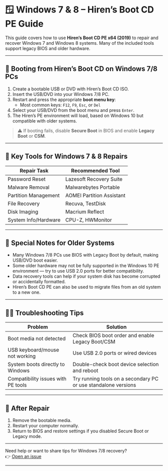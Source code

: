 # 🪟 Windows 7 & 8 – Hiren’s Boot CD PE Guide

This guide covers how to use **Hiren’s Boot CD PE x64 (2019)** to repair and recover Windows 7 and Windows 8 systems. Many of the included tools support legacy BIOS and older hardware.

---

## 🔁 Booting from Hiren’s Boot CD on Windows 7/8 PCs

1. Create a bootable USB or DVD with Hiren’s Boot CD ISO.
2. Insert the USB/DVD into your Windows 7/8 PC.
3. Restart and press the appropriate **boot menu key**:
   - Most common keys: `F12`, `F9`, `Esc`, or `Del`
4. Select your USB/DVD from the boot menu and press `Enter`.
5. The Hiren’s PE environment will load, based on Windows 10 but compatible with older systems.

> ⚠️ If booting fails, disable **Secure Boot** in BIOS and enable **Legacy Boot** or **CSM**.

---

## 🧰 Key Tools for Windows 7 & 8 Repairs

| Repair Task           | Recommended Tool              |
|----------------------|------------------------------|
| Password Reset       | Lazesoft Recovery Suite       |
| Malware Removal      | Malwarebytes Portable         |
| Partition Management | AOMEI Partition Assistant     |
| File Recovery        | Recuva, TestDisk              |
| Disk Imaging         | Macrium Reflect               |
| System Info/Hardware | CPU-Z, HWMonitor              |

---

## 🧩 Special Notes for Older Systems

- Many Windows 7/8 PCs use BIOS with Legacy Boot by default, making USB/DVD boot easier.
- Some older hardware may not be fully supported in the Windows 10 PE environment — try to use USB 2.0 ports for better compatibility.
- Data recovery tools can help if your system disk has become corrupted or accidentally formatted.
- Hiren’s Boot CD PE can also be used to migrate files from an old system to a new one.

---

## 🧑‍🔧 Troubleshooting Tips

| Problem                             | Solution                                                   |
|-----------------------------------|------------------------------------------------------------|
| Boot media not detected            | Check BIOS boot order and enable Legacy Boot/CSM          |
| USB keyboard/mouse not working     | Use USB 2.0 ports or wired devices                         |
| System boots directly to Windows   | Double-check boot device selection and reboot             |
| Compatibility issues with PE tools | Try running tools on a secondary PC or use standalone versions |

---

## 🧼 After Repair

1. Remove the bootable media.
2. Restart your computer normally.
3. Return to BIOS and restore settings if you disabled Secure Boot or Legacy mode.

---

Need help or want to share tips for Windows 7/8 recovery?  
👉 [Open an issue](https://github.com/4troDev/repair-windows-with-hirens/issues)

---
